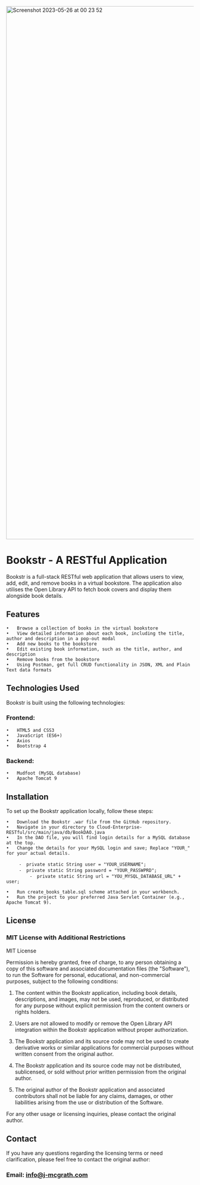 <img width="1431" alt="Screenshot 2023-05-26 at 00 23 52" src="https://github.com/Jordan-McGrath/Bookstr-RESTful/assets/63460713/bde1029b-030e-48ff-b18d-bf02cec680ae">

# Bookstr - A RESTful Application

Bookstr is a full-stack RESTful web application that allows users to view, add, edit, and remove books in a virtual bookstore. The application also utilises the Open Library API to fetch book covers and display them alongside book details.

## Features

	•	Browse a collection of books in the virtual bookstore
	•	View detailed information about each book, including the title, author and description in a pop-out modal
	•	Add new books to the bookstore
	•	Edit existing book information, such as the title, author, and description
	•	Remove books from the bookstore
	•	Using Postman, get full CRUD functionality in JSON, XML and Plain Text data formats 


## Technologies Used

Bookstr is built using the following technologies:

###	Frontend:

	•	HTML5 and CSS3
	•	JavaScript (ES6+)
	•	Axios
	•	Bootstrap 4
 
###	Backend:

	•	Mudfoot (MySQL database)
	•	Apache Tomcat 9

## Installation
To set up the Bookstr application locally, follow these steps:

	•	Download the Bookstr .war file from the GitHub repository.
	•	Navigate in your directory to Cloud-Enterprise-RESTful/src/main/java/db/BookDAO.java
	•	In the DAO file, you will find login details for a MySQL database at the top. 
	•	Change the details for your MySQL login and save; Replace "YOUR_" for your actual details.
 
	 	 ⁃	private static String user = "YOUR_USERNAME";
   	  	 ⁃	private static String password = "YOUR_PASSWPRD";
     	  	 ⁃	private static String url = "YOU_MYSQL_DATABASE_URL" + user;
	
	•	Run create_books_table.sql scheme attached in your workbench.
	•	Run the project to your preferred Java Servlet Container (e.g., Apache Tomcat 9).


## License

### MIT License with Additional Restrictions

MIT License

Permission is hereby granted, free of charge, to any person obtaining a copy of this software and associated documentation files (the "Software"), to run the Software for personal, educational, and non-commercial purposes, subject to the following conditions:

1. The content within the Bookstr application, including book details, descriptions, and images, may not be used, reproduced, or distributed for any purpose without explicit permission from the content owners or rights holders.

2. Users are not allowed to modify or remove the Open Library API integration within the Bookstr application without proper authorization.

3. The Bookstr application and its source code may not be used to create derivative works or similar applications for commercial purposes without written consent from the original author.

4. The Bookstr application and its source code may not be distributed, sublicensed, or sold without prior written permission from the original author.

5. The original author of the Bookstr application and associated contributors shall not be liable for any claims, damages, or other liabilities arising from the use or distribution of the Software.

For any other usage or licensing inquiries, please contact the original author.


## Contact

If you have any questions regarding the licensing terms or need clarification, please feel free to contact the original author:

### Email: info@j-mcgrath.com
